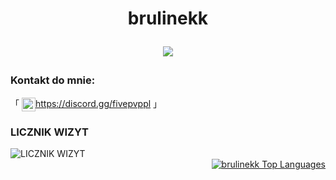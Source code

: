 <h1 align="center">brulinekk
<p align="center">
  <img src="https://readme-typing-svg.herokuapp.com/?center=true&vCenter=true&color=da3287&width=500&lines=+discord.gg/fivepvppl" />
</p></h1>

### Kontakt do mnie: 

「 <img align="center" alt="Discord" width="22px" src="https://cdn.jsdelivr.net/npm/simple-icons@v3/icons/discord.svg" />https://discord.gg/fivepvppl 」
<br />

<div align="left">
  <h3>LICZNIK WIZYT</h3>
  <img src="https://profile-counter.glitch.me/brulinekk/count.svg" alt="LICZNIK WIZYT" />
</div>
<div align="right">
  <a href="https://github.com/brulinekk/github-readme-stats">
    <img alt="brulinekk Top Languages" src="https://github-readme-stats.vercel.app/api/top-langs/?username=brulinekk&langs_count=8&count_private=true&theme=midnightpurple&bg_color=0D1117" />
  </a>
</div>
